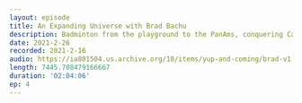 ```yaml
---
layout: episode
title: An Expanding Universe with Brad Bachu
description: Badminton from the playground to the PanAms, conquering Caribbean Hogwarts as a first-generation college student, and walking in Einstein's minimalist shoes. Brad is a PhD candidate at Princeton University studying high energy particle physics.
date: 2021-2-26
recorded: 2021-2-16
audio: https://ia801504.us.archive.org/10/items/yup-and-coming/brad-v1.mp3
length: 7445.708479166667
duration: '02:04:06'
ep: 4
---
```

